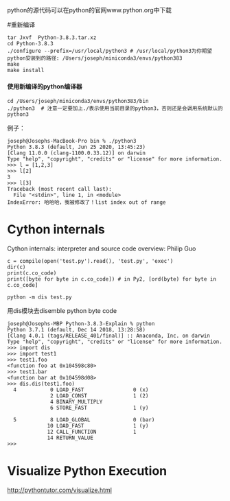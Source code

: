 python的源代码可以在python的官网www.python.org中下载

#重新编译

```
tar Jxvf  Python-3.8.3.tar.xz
cd Python-3.8.3
./configure --prefix=/usr/local/python3 # /usr/local/python3为你期望python安装到的路径: /Users/joseph/miniconda3/envs/python383
make
make install
```

#### 使用新编译的python编译器

```
cd /Users/joseph/miniconda3/envs/python383/bin
./python3  # 注意一定要加上./表示使用当前目录的python3，否则还是会调用系统默认的python3
```

例子：

```
joseph@Josephs-MacBook-Pro bin % ./python3
Python 3.8.3 (default, Jun 25 2020, 13:45:23)
[Clang 11.0.0 (clang-1100.0.33.12)] on darwin
Type "help", "copyright", "credits" or "license" for more information.
>>> l = [1,2,3]
>>> l[2]
3
>>> l[3]
Traceback (most recent call last):
  File "<stdin>", line 1, in <module>
IndexError: 哈哈哈，我被修改了！list index out of range
```

# Cython internals
Cython internals: interpreter and source code overview: Philip Guo
```
c = compile(open('test.py').read(), 'test.py', 'exec')
dir(c)
print(c.co_code)
print([byte for byte in c.co_code]) # in Py2, [ord(byte) for byte in c.co_code]

python -m dis test.py
```

用dis模块去disemble python byte code

```
joseph@Josephs-MBP Python-3.8.3-Explain % python
Python 3.7.1 (default, Dec 14 2018, 13:28:58)
[Clang 4.0.1 (tags/RELEASE_401/final)] :: Anaconda, Inc. on darwin
Type "help", "copyright", "credits" or "license" for more information.
>>> import dis
>>> import test1
>>> test1.foo
<function foo at 0x104598c80>
>>> test1.bar
<function bar at 0x104598d08>
>>> dis.dis(test1.foo)
  4           0 LOAD_FAST                0 (x)
              2 LOAD_CONST               1 (2)
              4 BINARY_MULTIPLY
              6 STORE_FAST               1 (y)

  5           8 LOAD_GLOBAL              0 (bar)
             10 LOAD_FAST                1 (y)
             12 CALL_FUNCTION            1
             14 RETURN_VALUE
>>>
```

# Visualize Python Execution

http://pythontutor.com/visualize.html
